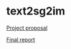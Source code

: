 # text2sg2im

[Project proposal](proposal/proposal.pdf)

[Final report](report/Improving%20Realism%20of%20Scene%20Graph%20to%20Image%20Generation.pdf)
